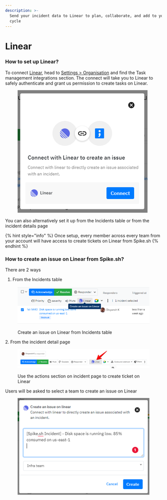 ```yaml
---
description: >-
  Send your incident data to Linear to plan, collaborate, and add to your next
  cycle
---
```


# Linear

### How to set up Linear?

To connect [Linear](https://linear.app), head to [Settings > Organisation](https://app.spike.sh/settings/general/organisation) and find the Task management integrations section. The connect will take you to Linear to safely authenticate and grant us permission to create tasks on Linear.

<figure><img src="../../.gitbook/assets/image (2) (1) (2).png" alt=""><figcaption></figcaption></figure>

You can also alternatively set it up from the Incidents table or from the incident details page

{% hint style="info" %}
Once setup, every member across every team from your account will have access to create tickets on Linear from Spike.sh
{% endhint %}

### How to create an issue on Linear from Spike.sh?

There are 2 ways

1. From the Incidents table

<figure><img src="../../.gitbook/assets/image (6).png" alt=""><figcaption><p>Create an issue on Linear from Incidents table</p></figcaption></figure>

2\. From the incident detail page

<figure><img src="../../.gitbook/assets/linear-1.png" alt=""><figcaption><p>Use the actions section on incident page to create ticket on Linear</p></figcaption></figure>

Users will be asked to select a team to create an issue on Linear

<figure><img src="../../.gitbook/assets/image (11) (1).png" alt=""><figcaption></figcaption></figure>
